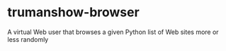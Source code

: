 # trumanshow-browser
A virtual Web user that browses a given Python list of Web sites more or less randomly
